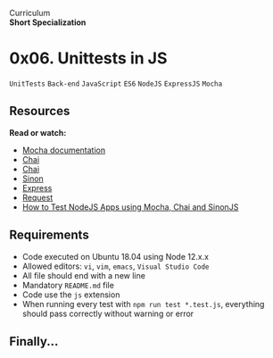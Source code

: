 Curriculum <br>
**Short Specialization** <br>

# 0x06. Unittests in JS

`UnitTests` `Back-end` `JavaScript` `ES6` `NodeJS` `ExpressJS` `Mocha`

## Resources

**Read or watch:**

* [Mocha documentation](https://www.mochajs.org)
* [Chai](https://www.chaijs.com/api/)
* [Chai](https://www.chaijs.com)
* [Sinon](https://www.sinonjs.org)
* [Express](https://www.expressjs.com/en/guide/routing.html)
* [Request](https://www.npmjs.com/package/request)
* [How to Test NodeJS Apps using Mocha, Chai and SinonJS](https://www.digitalocean.com/community/tutorials/how-to-test-nodejs-apps-using-mocha-chai-and-sinonjs)

## Requirements

* Code executed on Ubuntu 18.04 using Node 12.x.x
* Allowed editors: `vi`, `vim`, `emacs`, `Visual Studio Code`
* All file should end with a new line
* Mandatory `README.md` file
* Code use the `js` extension
* When running every test with `npm run test *.test.js`, everything should pass correctly without warning or error

## Finally...